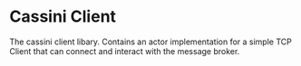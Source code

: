 # Cassini Client

The cassini client libary. Contains an actor implementation for a simple TCP Client that can connect and interact with the message broker.
